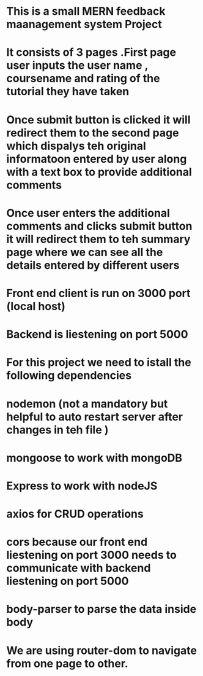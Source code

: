 # This is a small MERN feedback maanagement system Project

# It consists of 3 pages .First page user inputs the user name , coursename and rating of the tutorial they have taken

# Once submit button is clicked it will redirect them to the second page which dispalys teh original informatoon entered by user along with a text box to provide additional comments

# Once user enters the additional comments and clicks submit button it will redirect them to teh summary page where we can see all the details entered by different users

# Front end client is run on 3000 port (local host)

# Backend is liestening on port 5000

# For this project we need to istall the following dependencies

# nodemon (not a mandatory but helpful to auto restart server after changes in teh file )

# mongoose to work with mongoDB

# Express to work with nodeJS

# axios for CRUD operations

# cors because our front end liestening on port 3000 needs to communicate with backend liestening on port 5000

# body-parser to parse the data inside body

# We are using router-dom to navigate from one page to other.
